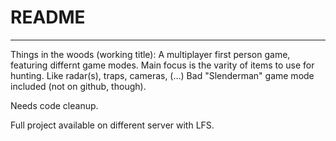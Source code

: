 # README #
---
Things in the woods (working title): A multiplayer first person game, featuring differnt game modes.
Main focus is the varity of items to use for hunting. Like radar(s), traps, cameras, (...)
Bad "Slenderman" game mode included (not on github, though).

Needs code cleanup.

Full project available on different server with LFS.